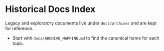 # Historical Docs Index

Legacy and exploratory documents live under `docs/archive/` and are kept for reference.

- Start with `docs/ARCHIVE_MAPPING.md` to find the canonical home for each topic.
